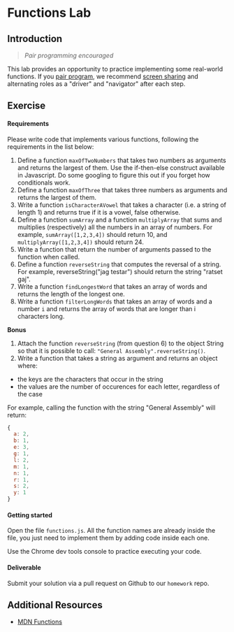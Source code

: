 # Functions Lab

## Introduction

> *Pair programming encouraged*

This lab provides an opportunity to practice implementing some real-world functions. If you [pair program](https://en.wikipedia.org/wiki/Pair_programming), we recommend [screen sharing](http://osxdaily.com/2012/10/10/remote-control-mac-screen-sharing-os-x/) and alternating roles as a "driver" and "navigator" after each step.

## Exercise

#### Requirements

Please write code that implements various functions, following the requirements in the list below:

1. Define a function `maxOfTwoNumbers` that takes two numbers as arguments and returns the largest of them. Use the if-then-else construct available in Javascript. Do some googling to figure this out if you forget how conditionals work.
2. Define a function `maxOfThree` that takes three numbers as arguments and returns the largest of them.
3. Write a function `isCharacterAVowel` that takes a character (i.e. a string of length 1) and returns true if it is a vowel, false otherwise.
4. Define a function `sumArray` and a function `multiplyArray` that sums and multiplies (respectively) all the numbers in an array of numbers. For example, `sumArray([1,2,3,4])` should return 10, and `multiplyArray([1,2,3,4])` should return 24.
5. Write a function that return the number of arguments passed to the function when called.
6. Define a function `reverseString` that computes the reversal of a string. For example, reverseString("jag testar") should return the string "ratset gaj".
7. Write a function `findLongestWord` that takes an array of words and returns the length of the longest one.
8. Write a function `filterLongWords` that takes an array of words and a number `i` and returns the array of words that are longer than i characters long.


**Bonus**

1. Attach the function `reverseString` (from question 6) to the object String so that it is possible to call: `"General Assembly".reverseString()`.
2. Write a function that takes a string as argument and returns an object where:
  - the keys are the characters that occur in the string
  - the values are the number of occurences for each letter, regardless of the case

For example, calling the function with the string "General Assembly" will return:

```javascript
{
  a: 2,
  b: 1,
  e: 3,
  g: 1,
  l: 2,
  m: 1,
  n: 1,
  r: 1,
  s: 2,
  y: 1
}
```

#### Getting started

Open the file `functions.js`. All the function names are already inside the file, you just need to implement them by adding code inside each one.

Use the Chrome dev tools console to practice executing your code.

#### Deliverable

Submit your solution via a pull request on Github to our `homework` repo.


## Additional Resources

- [MDN Functions](https://developer.mozilla.org/en-US/docs/Web/JavaScript/Guide/Functions)
